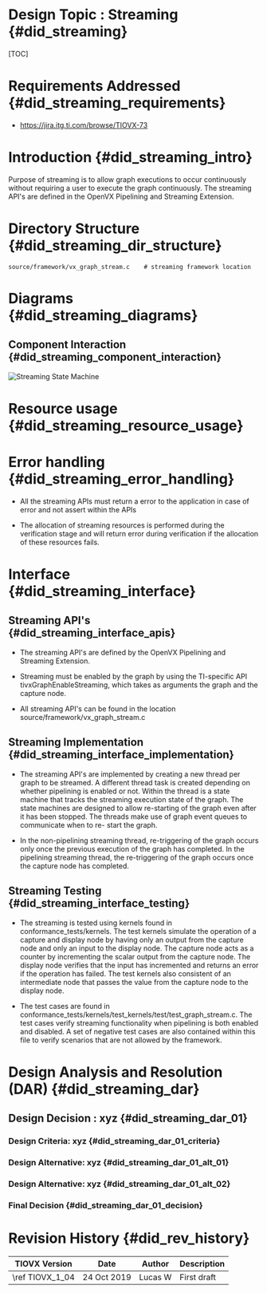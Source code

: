 # Design Topic : Streaming {#did_streaming}

[TOC]

# Requirements Addressed {#did_streaming_requirements}

- https://jira.itg.ti.com/browse/TIOVX-73

# Introduction {#did_streaming_intro}

Purpose of streaming is to allow graph executions to occur continuously
without requiring a user to execute the graph continuously. The streaming
API's are defined in the OpenVX Pipelining and Streaming Extension.

# Directory Structure {#did_streaming_dir_structure}

    source/framework/vx_graph_stream.c    # streaming framework location

# Diagrams {#did_streaming_diagrams}

## Component Interaction {#did_streaming_component_interaction}

![](streaming_diagram.png "Streaming State Machine")

# Resource usage {#did_streaming_resource_usage}

# Error handling {#did_streaming_error_handling}

- All the streaming APIs must return a error to the application in case of error
  and not assert within the APIs

- The allocation of streaming resources is performed during the verification stage
  and will return error during verification if the allocation of these resources
  fails.

# Interface {#did_streaming_interface}

## Streaming API's {#did_streaming_interface_apis}

- The streaming API's are defined by the OpenVX Pipelining and Streaming Extension.

- Streaming must be enabled by the graph by using the TI-specific API 
  tivxGraphEnableStreaming, which takes as arguments the graph and the capture
  node.

- All streaming API's can be found in the location source/framework/vx_graph_stream.c

## Streaming Implementation {#did_streaming_interface_implementation}

- The streaming API's are implemented by creating a new thread per graph to be streamed.
  A different thread task is created depending on whether pipelining is enabled or not.
  Within the thread is a state machine that tracks the streaming execution state of the
  graph. The state machines are designed to allow re-starting of the graph even after it
  has been stopped. The threads make use of graph event queues to communicate when to re-
  start the graph.

- In the non-pipelining streaming thread, re-triggering of the graph occurs only once the
  previous execution of the graph has completed. In the pipelining streaming thread, the
  re-triggering of the graph occurs once the capture node has completed.

## Streaming Testing {#did_streaming_interface_testing}

- The streaming is tested using kernels found in conformance_tests/kernels. The test
  kernels simulate the operation of a capture and display node by having only an output
  from the capture node and only an input to the display node. The capture node acts as a
  counter by incrementing the scalar output from the capture node. The display node verifies
  that the input has incremented and returns an error if the operation has failed. The test
  kernels also consistent of an intermediate node that passes the value from the capture
  node to the display node.

- The test cases are found in conformance_tests/kernels/test_kernels/test/test_graph_stream.c.
  The test cases verify streaming functionality when pipelining is both enabled and disabled.
  A set of negative test cases are also contained within this file to verify scenarios that
  are not allowed by the framework.

# Design Analysis and Resolution (DAR) {#did_streaming_dar}

## Design Decision : xyz {#did_streaming_dar_01}

### Design Criteria: xyz {#did_streaming_dar_01_criteria}

### Design Alternative: xyz {#did_streaming_dar_01_alt_01}

### Design Alternative: xyz {#did_streaming_dar_01_alt_02}

### Final Decision {#did_streaming_dar_01_decision}

# Revision History {#did_rev_history}

TIOVX Version     | Date          | Author             | Description
------------------|---------------|--------------------|------------
\ref TIOVX_1_04  | 24 Oct 2019   | Lucas W            | First draft
